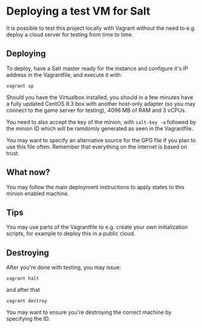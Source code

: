 # Deploying a test VM for Salt

It is possible to test this project locally with Vagrant without the need to e.g. deploy a cloud server for testing from time to time.

## Deploying

To deploy, have a Salt master ready for the instance and configure it's IP address in the Vagrantfile, and execute it with:

`vagrant up` 

Should you have the Virtualbox installed, you should in a few minutes have a fully updated CentOS 8.3 box with another host-only adapter (so you may connect to the game server for testing), 4096 MB of RAM and 3 vCPUs.

You need to also accept the key of the minion, with `salt-key -a` followed by the minion ID which will be ramdomly generated as seen in the Vagrantfile. 

You may want to specify an alternative source for the GPG file if you plan to use this file often. Remember that everything on the internet is based on trust.

## What now?

You may follow the main deployment instructions to apply states to this minion enabled machine.

## Tips

You may use parts of the Vagrantfile to e.g. create your own initialization scripts, for example to deploy this in a public cloud.

## Destroying

After you're done with testing, you may issue:

`vagrant halt`

and after that

`vagrant destroy`

You may want to ensure you're destroying the correct machine by specifying the ID.